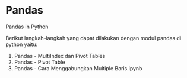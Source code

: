 # Pandas
Pandas in Python 

Berikut langkah-langkah yang dapat dilakukan dengan modul pandas di python yaitu:
1. Pandas - MultiIndex dan Pivot Tables
2. Pandas - Pivot Table
3. Pandas - Cara Menggabungkan Multiple Baris.ipynb 
